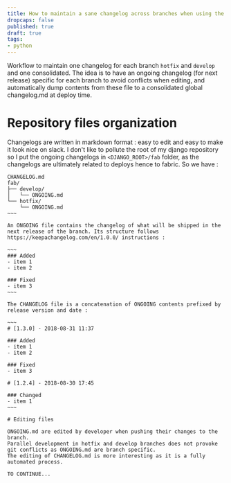 ```yaml
---
title: How to maintain a sane changelog across branches when using the Gitflow workflow
dropcaps: false
published: true
draft: true
tags:
- python
---
```

Workflow to maintain one changelog for each branch `hotfix` and `develop` and one consolidated.
The idea is to have an ongoing changelog (for next release) specific for each branch to avoid conflicts when editing, and automatically dump contents from these file to a consolidated global changelog.md at deploy time.

# Repository files organization

Changelogs are written in markdown format : easy to edit and easy to make it look nice on slack.
I don't like to pollute the root of my django repository so I put the ongoing changelogs in `<DJANGO_ROOT>/fab` folder, as the changelogs are ultimately related to deploys hence to fabric.
So we have :

~~~~
CHANGELOG.md
fab/
├── develop/
│   └── ONGOING.md
└── hotfix/
    └── ONGOING.md
~~~

An ONGOING file contains the changelog of what will be shipped in the next release of the branch. Its structure follows https://keepachangelog.com/en/1.0.0/ instructions :

~~~
### Added
- item 1
- item 2

### Fixed
- item 3
~~~

The CHANGELOG file is a concatenation of ONGOING contents prefixed by release version and date :

~~~
# [1.3.0] - 2018-08-31 11:37

### Added
- item 1
- item 2

### Fixed
- item 3

# [1.2.4] - 2018-08-30 17:45

### Changed
- item 1
~~~

# Editing files

ONGOING.md are edited by developer when pushing their changes to the branch.
Parallel development in hotfix and develop branches does not provoke git conflicts as ONGOING.md are branch specific.
The editing of CHANGELOG.md is more interesting as it is a fully automated process.

TO CONTINUE...
